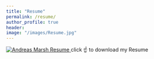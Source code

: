 ```yaml
---
title: "Resume"
permalink: /resume/
author_profile: true
header:
image: "/images/Resume.jpg"
---
```


<a href="/images/Resume.pdf" download="Andreas Marsh Resume">
  <img src="{{ site.url }}{{ site.baseurl }}/images/Resume.jpg" alt="Andreas Marsh Resume">
</a>
click ☝️ to download my Resume
